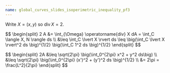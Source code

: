 ```yaml
---
name: global_curves_slides_isoperimetric_inequality_pf3
---
```


Write $X = (x, y)$ so $\operatorname{div} X = 2$.

<p class="fragment">
$$
\begin{split}
2 A &= \int_{\Omega} \operatorname{div} X dA = \int_C \langle X, N \rangle ds \\
&\leq \int_C \lvert X \rvert ds \leq \big(\int_C \lvert X \rvert^2 ds \big)^{1/2} \big(\int_C 1^2 ds \big)^{1/2}
\end{split}
$$
</p>

<p class="fragment">
$$
\begin{split}
2A &\leq \sqrt{2\pi} \big(\int_0^{2\pi} x^2 + y^2 ds\big) \\
&\leq \sqrt{2\pi} \big(\int_0^{2\pi} (x')^2 + (y')^2 ds \big)^{1/2} \\
&= 2\pi = \frac{L^2}{2\pi}
\end{split}
$$
</p>
